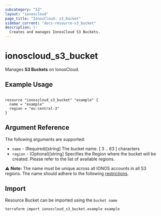 ```yaml
---
subcategory: "S3"
layout: "ionoscloud"
page_title: "IonosCloud: s3_bucket"
sidebar_current: "docs-resource-s3_bucket"
description: |-
  Creates and manages IonosCloud S3 Buckets.
---
```


# ionoscloud_s3_bucket

Manages **S3 Buckets** on IonosCloud.

## Example Usage

```hcl

resource "ionoscloud_s3_bucket" "example" {
  name = "example"
  region = "eu-central-3"
}

```

## Argument Reference

The following arguments are supported:

- `name` - (Required)[string] The bucket name. [ 3 .. 63 ] characters
- `region` - (Optional)[string] Specifies the Region where the bucket will be created. Please refer to the list of available regions.

⚠️ **Note:** The name must be unique across all IONOS accounts in all S3 regions. The name should adhere to the following [restrictions](https://docs.ionos.com/cloud/storage-and-backup/s3-object-storage/concepts/buckets#naming-conventions).

## Import

Resource Bucket can be imported using the `bucket name`

```shell
terraform import ionoscloud_s3_bucket.example example
```
